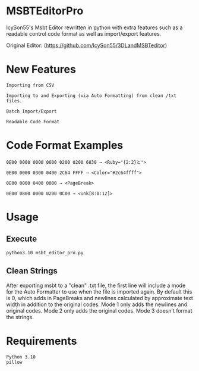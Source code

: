 # MSBTEditorPro
IcySon55's Msbt Editor rewritten in python with extra features such as a readable control code format as well as import/export features.

Original Editor: (https://github.com/IcySon55/3DLandMSBTeditor)


# New Features

    Importing from CSV
    
    Importing to and Exporting (via Auto Formatting) from clean /txt files.
    
    Batch Import/Export
    
    Readable Code Format
    
# Code Format Examples
 
    0E00 0000 0000 0600 0200 0200 6830 → <Ruby="{2:2}と">
 
    0E00 0000 0300 0400 2C64 FFFF → <Color="#2c64ffff">
    
    0E00 0000 0400 0000 → <PageBreak>
    
    0E00 0800 0000 0200 0C00 → <unk[8:0:12]>
    
# Usage
   ## Execute
    python3.10 msbt_editor_pro.py
    
   ## Clean Strings
   After exporting msbt to a "clean" .txt file, the first line will include a mode for the Auto Formatter to use when the file is imported again.
   By default this is 0, which adds in PageBreaks and newlines calculated by approximate text width in addition to the original codes.
   Mode 1 only adds the newlines and original codes.
   Mode 2 only adds the original codes.
   Mode 3 doesn't format the strings.


# Requirements

    Python 3.10
    pillow
